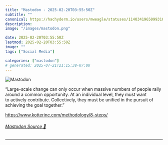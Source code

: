 ```yaml
---
title: "Mastodon - 2025-02-20T03:55:50Z"
subtitle: ""
canonical: https://hachyderm.io/users/mweagle/statuses/114034196509931819
description:
image: "/images/mastodon.png"

date: 2025-02-20T03:55:50Z
lastmod: 2025-02-20T03:55:50Z
image: ""
tags: ["Social Media"]

categories: ["mastodon"]
# generated: 2025-07-21T21:15:38-07:00
---
```

![Mastodon](/images/mastodon.png)

<p>“Large-scale change can only occur when massive numbers of people rally around a common opportunity. At an individual level, they must want to actively contribute. Collectively, they must be unified in the pursuit of achieving the goal together.”</p><p><a href="https://www.kotterinc.com/methodology/8-steps/" target="_blank" rel="nofollow noopener noreferrer" translate="no"><span class="invisible">https://www.</span><span class="ellipsis">kotterinc.com/methodology/8-st</span><span class="invisible">eps/</span></a></p>


###### [Mastodon Source 🐘](https://hachyderm.io/@mweagle/114034196509931819)

___
